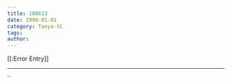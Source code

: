 ```yaml
---
title: 106613
date: 1990-01-01
category: Tanya-SC
tags: 
author: 
---
```


[[:Error Entry]]

---



``
